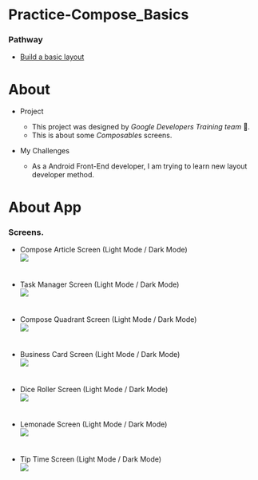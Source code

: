 # Practice-Compose_Basics

### Pathway

- <a href="https://developer.android.com/courses/pathways/android-basics-compose-unit-1-pathway-3" target="_blank">Build a basic layout</a>

# About

- Project
  - This project was designed by <em>Google Developers Training team</em> 🤙.
  - This is about some <em>Composable</em>s screens.

- My Challenges
  - As a Android Front-End developer, I am trying to learn new layout developer method.

# About App

### Screens.

- Compose Article Screen (Light Mode / Dark Mode)<br/>
<img src="https://raw.githubusercontent.com/AsonCS/Practice-Compose_Basics/master/image_compose_article_app.png"><br/><br/><br/>
- Task Manager Screen (Light Mode / Dark Mode)<br/>
<img src="https://raw.githubusercontent.com/AsonCS/Practice-Compose_Basics/master/image_task_manager_app.png"><br/><br/><br/>
- Compose Quadrant Screen (Light Mode / Dark Mode)<br/>
<img src="https://raw.githubusercontent.com/AsonCS/Practice-Compose_Basics/master/image_compose_quadrant_app.png"><br/><br/><br/>
- Business Card Screen (Light Mode / Dark Mode)<br/>
<img src="https://raw.githubusercontent.com/AsonCS/Practice-Compose_Basics/master/image_business_card_app.png"><br/><br/><br/>
- Dice Roller Screen (Light Mode / Dark Mode)<br/>
<img src="https://raw.githubusercontent.com/AsonCS/Practice-Compose_Basics/master/image_dice_roller_app.png"><br/><br/><br/>
- Lemonade Screen (Light Mode / Dark Mode)<br/>
<img src="https://raw.githubusercontent.com/AsonCS/Practice-Compose_Basics/master/image_lemonade_app.png"><br/><br/><br/>
- Tip Time Screen (Light Mode / Dark Mode)<br/>
<img src="https://raw.githubusercontent.com/AsonCS/Practice-Compose_Basics/master/image_tip_time_app.png"><br/><br/><br/>
